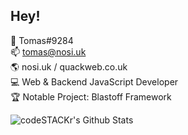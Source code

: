 ## Hey!
💬 Tomas#9284<br>
📫 tomas@nosi.uk<br>
🌎 nosi.uk / quackweb.co.uk<br>
💻 Web & Backend JavaScript Developer<br>
🏆 Notable Project: Blastoff Framework<br>

<img align="left" alt="codeSTACKr's Github Stats" src="https://github-readme-stats.alee14.vercel.app/api?username=creatort&show_icons=true&hide_border=true" />
